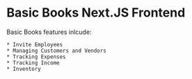 # Basic Books Next.JS Frontend

Basic Books features inlcude:

    * Invite Employees
    * Managing Customers and Vendors
    * Tracking Expenses
    * Tracking Income
    * Inventory 
